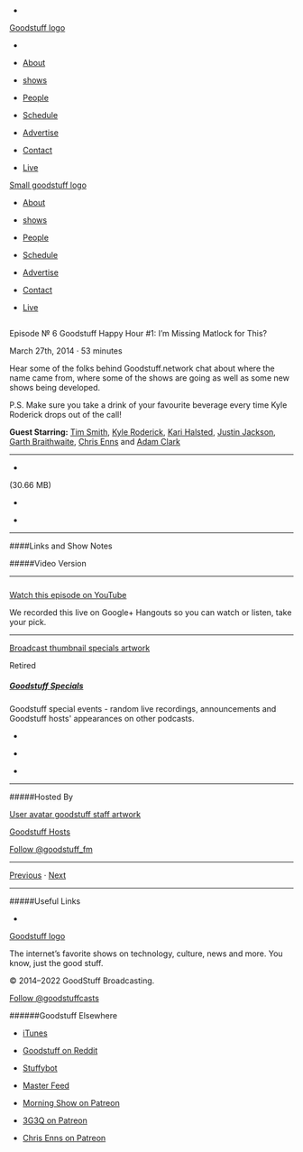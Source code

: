 

-
[Goodstuff logo](http://www.goodstuff.network/)[](/assets/goodstuff_logo-17c1fe6f378352de5d7345f76152130b.svg)

-


-  [About](/about)

-  [shows](/shows)

-  [People](/people)

-  [Schedule](/schedule)

-  [Advertise](/advertise)

-  [Contact](/contact)

-  [Live](/live)


[Small goodstuff logo](http://www.goodstuff.network/)[](/assets/small_goodstuff_logo-bf032e72b9ec41494f4d90905f1ad619.svg)


-  [About](/about)

-  [shows](/shows)

-  [People](/people)

-  [Schedule](/schedule)

-  [Advertise](/advertise)

-  [Contact](/contact)

-  [Live](/live)


##
Episode № 6
Goodstuff Happy Hour #1: I’m Missing Matlock for This?


March 27th, 2014
·
53
minutes


Hear some of the folks behind Goodstuff.network chat about where the name came from, where some of the shows are going as well as some new shows being developed.


P.S. Make sure you take a drink of your favourite beverage every time Kyle Roderick drops out of the call!


**Guest Starring:**
[Tim Smith](/people/ttimsmith),  [Kyle Roderick](/people/kyleroderick),  [Kari Halsted](/people/kari-halsted),  [Justin Jackson](/people/justin-jackson),  [Garth Braithwaite](/people/garthdb),  [Chris Enns](/people/chris-enns) and  [Adam Clark](/people/avclark)


------------------------------


-
[](https://goodstuffs3.s3.amazonaws.com/uploads/specials-6.mp3)(30.66 MB)

-
[](http://twitter.com/intent/tweet?text=Goodstuff%20Specials%20%E2%84%96%206%20on%20@goodstuff_fm%20-%20http://goodstuff.network/specials/6)

-
[](http://www.facebook.com/sharer/sharer.php?u=http://goodstuff.network/specials/6)


------------------------------


####Links and Show Notes

#####Video Version


------------------------------


#####
[Watch this episode on YouTube](https://www.youtube.com/watch?v=HfNcTKd6Twc)


We recorded this live on Google+ Hangouts so you can watch or listen, take your pick.


------------------------------


[Broadcast thumbnail specials artwork](/specials)[](https://goodstuffs3.s3.amazonaws.com/uploads/broadcast/image/24/broadcast_thumbnail_specials_artwork.png)

Retired


##### [Goodstuff Specials](/specials)


Goodstuff special events - random live recordings, announcements and Goodstuff hosts' appearances on other podcasts.

-
[](https://itunes.apple.com/us/podcast/goodstuff-specials/id854159948?mt=2)

-
[](/specials/feed)

-
[](mailto:sponsorship+specials@goodstuff.network?subject=%5BGoodStuff%20FM%5D%20Sponsorship%20Inquiry%20for%20Goodstuff%20Specials)


------------------------------


#####Hosted By


[User avatar goodstuff staff artwork](/people/goodstuff-hosts)[](https://goodstuffs3.s3.amazonaws.com/uploads/user/avatar/38/user_avatar_goodstuff-staff_artwork.png)

[Goodstuff Hosts](/people/goodstuff-hosts)


[Follow @goodstuff_fm](https://twitter.com/goodstuff_fm)


------------------------------


[Previous](/specials/5)
·
[Next](/specials/7)


------------------------------


#####Useful Links

-
[](mailto:contact+specials@goodstuff.network?subject=%5BGoodstuff%20FM%5D%20Feedback%20for%20Goodstuff%20Specials)


[Goodstuff logo](http://www.goodstuff.network/)[](/assets/goodstuff_logo-17c1fe6f378352de5d7345f76152130b.svg)


The internet’s favorite shows on technology, culture, news and more. You know, just the good stuff.


© 2014–2022 GoodStuff Broadcasting.

[Follow @goodstuffcasts](https://twitter.com/goodstuffcasts)


######Goodstuff Elsewhere

-  [iTunes](https://itunes.apple.com/us/artist/goodstuff-fm/id843385597?mt=2)

-  [Goodstuff on Reddit](https://www.reddit.com/r/Goodstuff_fm/)

-  [Stuffybot](http://stuffybot.goodstuff.network)

-  [Master Feed](/master/feed)

-  [Morning Show on Patreon](https://www.patreon.com/morningshow)

-  [3G3Q on Patreon](https://www.patreon.com/3g3q)

-  [Chris Enns on Patreon](https://www.patreon.com/ichris)
